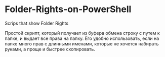 # Folder-Rights-on-PowerShell
Scrips that show Folder Rights 

Простой скрипт, который получает из буфера обмена строку с путем к папке, и выдает все права на папку. Его удобно использовать, если на папке много прав с длинными именами, которые не хочется набирать руками, а проще и быстрее скопировать.
